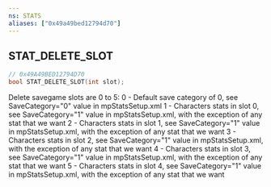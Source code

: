 ```yaml
---
ns: STATS
aliases: ["0x49a49bed12794d70"]
---
```

## STAT_DELETE_SLOT

```c
// 0x49A49BED12794D70
bool STAT_DELETE_SLOT(int slot);
```

Delete savegame slots are 0 to 5: 0 - Default save category of 0, see SaveCategory="0" value in mpStatsSetup.xml 1 - Characters stats in slot 0, see SaveCategory="1" value in mpStatsSetup.xml, with the exception of any stat that we want 2 - Characters stats in slot 1, see SaveCategory="1" value in mpStatsSetup.xml, with the exception of any stat that we want 3 - Characters stats in slot 2, see SaveCategory="1" value in mpStatsSetup.xml, with the exception of any stat that we want 4 - Characters stats in slot 3, see SaveCategory="1" value in mpStatsSetup.xml, with the exception of any stat that we want 5 - Characters stats in slot 4, see SaveCategory="1" value in mpStatsSetup.xml, with the exception of any stat that we want

